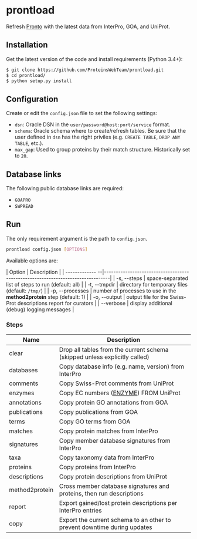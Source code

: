 # prontload

Refresh [Pronto](https://github.com/ProteinsWebTeam/pronto/) with the latest data from InterPro, GOA, and UniProt.

## Installation

Get the latest version of the code and install requirements (Python 3.4+):

```sh
$ git clone https://github.com/ProteinsWebTeam/prontload.git
$ cd prontload/
$ python setup.py install
```

## Configuration

Create or edit the `config.json` file to set the following settings:

* `dsn`: Oracle DSN in the `user/password@host:port/service` format.
* `schema`: Oracle schema where to create/refresh tables. Be sure that the user defined in `dsn` has the right priviles (e.g. `CREATE TABLE`, `DROP ANY TABLE`, etc.).
* `max_gap`: Used to group proteins by their match structure. Historically set to `20`.

## Database links

The following public database links are required:
- `GOAPRO`
- `SWPREAD`

## Run

The only requirement argument is the path to `config.json`.

```sh
prontload config.json [OPTIONS]
```

Available options are:

| Option          | Description                                                                    |
| ------------- --|--------------------------------------------------------------------------------|
| -s, --steps     | space-separated list of steps to run (default: all)                            |
| -t, --tmpdir    | directory for temporary files (default: `/tmp/`)                               |
| -p, --processes | number of processes to use in the **method2protein** step (default: 1)         |
| -o, --output    | output file for the Swiss-Prot descriptions report for curators                |
| --verbose       | display additional (debug) logging messages                                    |

### Steps

| Name          | Description                                                                    |
| ------------- |--------------------------------------------------------------------------------|
| clear         | Drop all tables from the current schema (skipped unless explicitly called)     |
| databases     | Copy database info (e.g. name, version) from InterPro                          |
| comments      | Copy Swiss-Prot comments from UniProt                                          |
| enzymes       | Copy EC numbers ([ENZYME](https://enzyme.expasy.org/)) FROM UniProt            |
| annotations   | Copy protein GO annotations from GOA                                           |
| publications  | Copy publications from GOA                                                     |
| terms         | Copy GO terms from GOA                                                         |
| matches       | Copy protein matches from InterPro                                             |
| signatures    | Copy member database signatures from InterPro                                  |
| taxa          | Copy taxonomy data from InterPro                                               |
| proteins      | Copy proteins from InterPro                                                    |
| descriptions  | Copy protein descriptions from UniProt                                         |
| method2protein| Cross member database signatures and proteins, then run descriptions           |
| report        | Export gained/lost protein descriptions per InterPro entries                   |
| copy          | Export the current schema to an other to prevent downtime during updates       |
